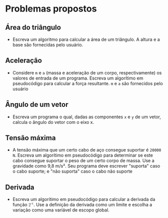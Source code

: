 # Problemas propostos

## Área do triângulo

- Escreva um algoritmo para calcular a área de um triângulo. A altura e a base são fornecidas pelo usuário.

## Aceleração

- Considere <code>m</code> e <code>a</code> (massa e aceleração de um corpo, respectivamente) os valores de entrada de um programa. Escreva um algorítimo em pseudocódigo para calcular a força resultante. <code>m</code> e <code>a</code> são fornecidos pelo usuário

## Ângulo de um vetor

- Escreva um programa o qual, dadas as componentes <code>x</code> e <code>y</code> de um vetor, calcula o ângulo do vetor com o eixo x.

## Tensão máxima

- A tensão máxima que um certo cabo de aço consegue suportar é <code>20000 N</code>. Escreva um algorítimo em pseudocódigo para determinar se este cabo consegue suportar o peso de um certo corpo de massa. Use a gravidade como 9,8 m/s². Seu programa deve escrever "suporta" caso o cabo suporte; e "não suporta" caso o cabo não suporte

## Derivada

- Escreva um algorítimo em pseudocódigo para calcular a derivada da função <math display="inline"><msup><mi>2</mi><mn>-x</mn></msup>cos(x)</math>. Use a definição da derivada como um limite e escolha a variação como uma variável de escopo global.